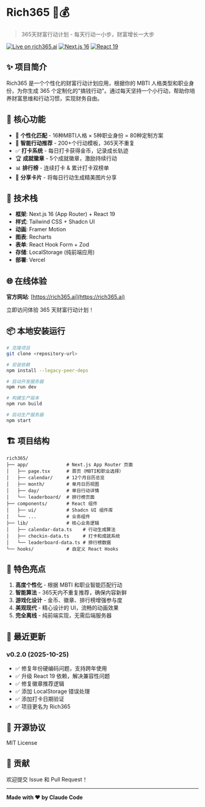 # Rich365 📅💰

> 365天财富行动计划 - 每天行动一小步，财富增长一大步

[![Live on rich365.ai](https://img.shields.io/badge/Live%20on-rich365.ai-00D9FF?style=for-the-badge&logo=vercel)](https://rich365.ai)
[![Next.js 16](https://img.shields.io/badge/Next.js-16-black?style=for-the-badge&logo=next.js)](https://nextjs.org/)
[![React 19](https://img.shields.io/badge/React-19-blue?style=for-the-badge&logo=react)](https://react.dev/)

## ✨ 项目简介

Rich365 是一个个性化的财富行动计划应用，根据你的 MBTI 人格类型和职业身份，为你生成 365 个定制化的"搞钱行动"。通过每天坚持一个小行动，帮助你培养财富思维和行动习惯，实现财务自由。

## 🎯 核心功能

- 🧠 **个性化匹配** - 16种MBTI人格 × 5种职业身份 = 80种定制方案
- 📆 **智能行动推荐** - 200+个行动模板，365天不重复
- ✅ **打卡系统** - 每日打卡获得金币，记录成长轨迹
- 🏆 **成就徽章** - 5个成就徽章，激励持续行动
- 📊 **排行榜** - 连续打卡 & 累计打卡双榜单
- 📸 **分享卡片** - 将每日行动生成精美图片分享

## 🚀 技术栈

- **框架**: Next.js 16 (App Router) + React 19
- **样式**: Tailwind CSS + Shadcn UI
- **动画**: Framer Motion
- **图表**: Recharts
- **表单**: React Hook Form + Zod
- **存储**: LocalStorage (纯前端应用)
- **部署**: Vercel

## 🌐 在线体验

**官方网站**: [https://rich365.ai](https://rich365.ai)

立即访问体验 365 天财富行动计划！

## 📦 本地安装运行

```bash
# 克隆项目
git clone <repository-url>

# 安装依赖
npm install --legacy-peer-deps

# 启动开发服务器
npm run dev

# 构建生产版本
npm run build

# 启动生产服务器
npm start
```

## 🏗️ 项目结构

```
rich365/
├── app/              # Next.js App Router 页面
│   ├── page.tsx      # 首页（MBTI和职业选择）
│   ├── calendar/     # 12个月日历总览
│   ├── month/        # 单月日历视图
│   ├── day/          # 单日行动详情
│   └── leaderboard/  # 排行榜页面
├── components/       # React 组件
│   ├── ui/           # Shadcn UI 组件库
│   └── ...           # 业务组件
├── lib/              # 核心业务逻辑
│   ├── calendar-data.ts    # 行动生成算法
│   ├── checkin-data.ts     # 打卡和成就系统
│   └── leaderboard-data.ts # 排行榜数据
└── hooks/            # 自定义 React Hooks
```

## 🎨 特色亮点

1. **高度个性化** - 根据 MBTI 和职业智能匹配行动
2. **智能算法** - 365天内不重复推荐，确保内容新鲜
3. **游戏化设计** - 金币、徽章、排行榜增强参与度
4. **美观现代** - 精心设计的 UI，流畅的动画效果
5. **完全离线** - 纯前端实现，无需后端服务器

## 📝 最近更新

### v0.2.0 (2025-10-25)
- ✅ 修复年份硬编码问题，支持跨年使用
- ✅ 升级 React 19 依赖，解决兼容性问题
- ✅ 修复徽章推荐逻辑
- ✅ 添加 LocalStorage 错误处理
- ✅ 添加打卡日期验证
- ✅ 项目更名为 Rich365

## 📄 开源协议

MIT License

## 🤝 贡献

欢迎提交 Issue 和 Pull Request！

---

**Made with ❤️ by Claude Code**

